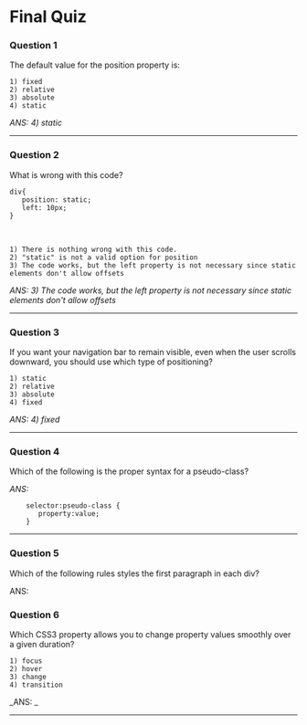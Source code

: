 # Final Quiz

### Question 1
The default value for the position property is:

    1) fixed
    2) relative
    3) absolute
    4) static

_ANS: 4) static_<hr>

### Question 2
What is wrong with this code?

    div{
       position: static;
       left: 10px;
    }
<br>

    1) There is nothing wrong with this code.
    2) "static" is not a valid option for position
    3) The code works, but the left property is not necessary since static elements don't allow offsets

_ANS: 3) The code works, but the left property is not necessary since static elements don't allow offsets_<hr>

### Question 3
If you want your navigation bar to remain visible, even when the user scrolls downward, you should use which type of positioning?

    1) static
    2) relative
    3) absolute
    4) fixed

_ANS: 4) fixed_<hr>

### Question 4
Which of the following is the proper syntax for a pseudo-class?

_ANS:_

        selector:pseudo-class { 
           property:value;
        }
 <hr>

### Question 5
Which of the following rules styles the first paragraph in each div?

ANS: 

### Question 6
Which CSS3 property allows you to change property values smoothly over a given duration?

    1) focus
    2) hover
    3) change
    4) transition
    
_ANS: _<hr>
